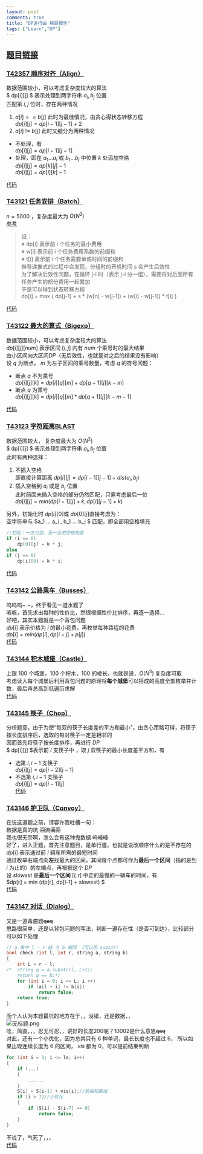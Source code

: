 ```yaml
---
layout: post
comments: true
title: "DP进行曲 解题报告"
tags: ["Learn","DP"]
---
```

## [题目链接](https://www.luogu.org/contestnew/show/10127)  

### [T42357 顺序对齐（Align）](https://www.luogu.org/problemnew/show/T42357)  
数据范围较小，可以考虑复杂度较大的算法  
$ dp[i][j] $ 表示处理到两字符串  $a_i, b_j$ 位置  
匹配第 $i, j$ 位时，存在两种情况  
1. $a[i] == b[j]$ 此时为最佳情况，由贪心得状态转移方程  
$dp[i][j] = dp[i-1][j-1] + 2$  
2. $a[i]$  $!=$ $b[j]$ 此时又细分为两种情况   
* 不处理，有  
$dp[i][j] = dp[i-1][j-1]$  
* 处理，即在 $a_1... a_i$ 或 $b_1 ... b_j$ 中位置 $k$ 处添加空格  
$dp[i][j] = dp[k][j] - 1$  
$dp[i][j] = dp[i][k] - 1$  

[代码](https://paste.ubuntu.com/p/xxPKGmdJNb/)  

### [T43121 任务安排（Batch）](https://www.luogu.org/problemnew/show/T43121)  
$n = 5000$ ，复杂度最大为  $O (N^2)$   
[参考](https://www.cnblogs.com/keshuqi/p/6068730.html)  
>设：  
>※ dp[i] 表示前 i 个任务的最小费用  
>※ w[i] 表示前 i 个任务费用系数的前缀和  
>※ t[i] 表示前 i 个任务需要单调时间的前缀和  
>推导递推式的过程中会发现，分组时的开机时间 s 会产生后效性  
>为了解决后效性问题，在循环 j-i 时（表示 j-i 分一组），需要将对后面所有任务产生的部分费用一起累加  
>于是可以得到状态转移方程  
>dp[i] = max { dp[j-1] + s * (w[n] - w[j-1]) + (w[i] - w[j-1]) * t[i] }  

[代码](https://paste.ubuntu.com/p/Ny3Xfy49DN/)  

### [T43122 最大的算式（Bigexp）](https://www.luogu.org/problemnew/show/T43122#sub)  
数据范围较小，可以考虑复杂度较大的算法  
$dp[i][j][num]$ 表示区间 $[i, j]$ 内有 $num$ 个乘号时的最大结果  
由小区间向大区间$DP$（无后效性，也就是对之后的结果没有影响）  
设 $q$ 为断点， $m$ 为左子区间的乘号数量，考虑 $q$ 的符号问题：  
* 断点 $q$ 不为乘号  
$dp[i][j][k] = dp[i][q][m] + dp[q+1][j][k-m]$  
* 断点 $q$ 为乘号  
$dp[i][j][k] = dp[i][q][m] * dp[q+1][j][k-m-1]$  

[代码](https://paste.ubuntu.com/p/ycbqYRwstj/)  

### [T43123 字符距离BLAST](https://www.luogu.org/problemnew/show/T43123)  
数据范围较大， 复杂度最大为  $O (N^2)$   
$ dp[i][j] $ 表示处理到两字符串  $a_i, b_j$ 位置  
此时有两种选择：  
1. 不插入空格  
即直接计算距离 $dp[i][j] = dp[i-1][j-1] + dis(a_i, b_j)$  
2. 插入空格到 $a_i$ 或是 $b_j$ 位置  
此时前面未插入空格的部分仍然匹配，只需考虑最后一位    
$dp[i][j] = min (dp[i-1][j] + k, dp[i][j-1] + k)$  

另外，初始化时 $dp[i][0]$或 $dp[0][j]$直接考虑为：  
空字符串与 $a_1 ... a_i , b_1 ... b_j $ 匹配，即全部用空格填充  
```cpp
//初始：一方为空，另一全用空格构造 
if (i == 0)
	dp[0][j] = k * j;
else
if (j == 0)
	dp[i][0] = k * i;
```
[代码](https://paste.ubuntu.com/p/vPRD4VcQrK/)  

### [T43142 公路乘车（Busses）](https://www.luogu.org/problemnew/show/T43142)   
呜呜呜~ ~，终于看见一道水题了  
咳咳，首先求出每种的性价比，然很根据性价比排序，再逐一选择...  
好吧，其实本题就是一个背包问题  
$dp[i]$ 表示价格为 $i$ 的最小花费，再枚举每种路程的花费  
$dp[i] = min (dp[i], dp[i-j] + p[j])$  
[代码](https://paste.ubuntu.com/p/BsfHGj2f29/)  

### [T43144 积木城堡（Castle）](https://www.luogu.org/problemnew/show/T43144)  
上限 $100$ 个城堡，$100$ 个积木，$100$ 的棱长，也就是说，$O (N^3)$ 复杂度可取  
考虑读入每个城堡后利用背包问题的原理将**每个城堡**可以搭成的高度全部枚举并计数，最后再总高到低遍历求解   
[代码](https://paste.ubuntu.com/p/rcBQj8Gbjh/)  

### [T43145 筷子（Chop）](https://www.luogu.org/problemnew/show/T43145)  
分析题意，由于为使“每双的筷子长度差的平方和最小”，由贪心策略可得，将筷子按长度排序后，选取的每对筷子一定是相邻的  
因而首先将筷子按长度排序，再进行 $DP$    
$ dp[i][j] $表示前 $i$ 支筷子中 ，取 $j$ 双筷子的最小长度差平方和，有   
* 选第 $i, i-1$ 支筷子   
$dp[i][j] = dp[i-2][j-1]$  
* 不选第 $i, i-1$ 支筷子  
$dp[i][j] = dp[i-1][j]$  
[代码](https://paste.ubuntu.com/p/T6TDy3Hc6N/)  

### [T43146 护卫队（Convoy）](https://www.luogu.org/problemnew/show/T43146)  
在说这道题之前，请容许我吐槽一句：  
数据是真的坑 ~~泪流满面~~  
我也很无奈啊，怎么会有这种鬼数据 ~~呜哇哇~~  
好了，进入正题，首先注意题目，是单行道，也就是说改顺序什么的是不存在的  
$dp[i]$ 表示通过前  $i$ 辆车所需的最短时间   
通过枚举右端点向**左**找最大的区间，其间每个点都可作为**最后一个区间**（指的是到 $i$ 为止的）的左端点，再根据这个 $DP$   
设 $slowest$ 是**最后一个区间** $[l, r]$ 中走的最慢的一辆车的时间，有   
$dp[r] = min (dp[r], dp[l-1] + slowest) $  
[代码](https://paste.ubuntu.com/p/CdsrzKgrDB/)  

### [T43147 对话（Dialog）](https://www.luogu.org/problemnew/show/T43147)  
又是一道毒瘤题~~qaq~~  
思路很简单，还是以背包问题的写法，判断一遍存在性（是否可到达），比较部分可以如下处理  
```cpp
// a 串中 l - r 段 与 b 相同 （可以用 substr） 
bool check (int l, int r, string a, string b)
{
	int L = r - l;
/*	string q = a.substr(l, L+1); 
	return q == b;*/
	for (int i = 0; i <= L; i ++)
		if (a[l + i] != b[i])
			return false;
	return true;
}
```
而个人认为本题最坑的地方在于，，没错，还是数据，，  
![无标题.png](https://i.loli.net/2018/08/25/5b811f75d188d.png)  
哇，简直，，，忍无可忍，，说好的长度$200$呢？$10002$是什么意思~~qaq~~  
对此，还有一个小优化，因为总共只有 $6$ 种单词，最长长度也不超过 $6$， 所以如果出现连续长度为 $6$ 的区间， $vis$ 都为 $0$，可以提前结束判断  
```cpp
for (int i = 1; i <= ls; i++)
{
	if (...)
	{
		......
	}
	S[i] = S[i-1] + vis[i];//前缀和数组 
	if (i > 7)//小优化 
	{
		if (S[i] - S[i-7] == 0)
			return false;
	}
}
```
不说了，气死了，，，  
[代码](https://paste.ubuntu.com/p/rSbktqCTBF/)  

